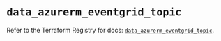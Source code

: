 # `data_azurerm_eventgrid_topic`

Refer to the Terraform Registry for docs: [`data_azurerm_eventgrid_topic`](https://registry.terraform.io/providers/hashicorp/azurerm/4.24.0/docs/data-sources/eventgrid_topic).
